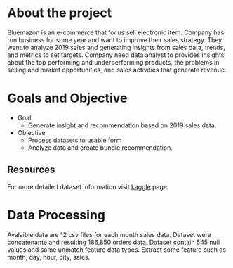# About the project
Bluemazon is an e-commerce that focus sell electronic item. Company has run business for some year and want to improve their sales strategy. 
They want to analyze 2019 sales and generating insights from sales data, trends, and metrics to set targets. Company need data analyst to provides 
insights about the top performing and underperforming products, the problems in selling and market opportunities, and sales activities that generate revenue.


# Goals and Objective
  * Goal
    - Generate insight and recommendation based on 2019 sales data.
  * Objective
    - Process datasets to usable form
    - Analyze data and create bundle recommendation.


## Resources
For more detailed dataset information visit <a href='https://www.kaggle.com/datasets/knightbearr/sales-product-data?datasetId=1695352&sortBy=voteCount'>kaggle</a> page.

# Data Processing
Avalaible data are 12 csv files for each month sales data. Dataset were concatenante and resulting 186,850 orders data. Dataset contain 545 null values and 
some unmatch feature data types. Extract some feature such as month, day, hour, city, sales.



